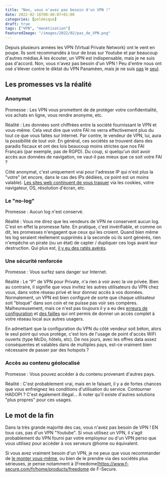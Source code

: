 ```yaml
---
title: "Non, vous n'avez pas besoin d'un VPN !"
date: 2022-02-16T00:48:07+01:00
categories: [polémique]
draft: true
tags: ["VPN", "monétisation"]
FeaturedImage: "/images/2022/02/pas_de_VPN.png"
---
```


Depuis plusieurs années les VPN (Virtual Private Network) ont le vent en poupe. Ils sont recommandés à tour de bras sur Youtube et par beaucoup d'autres médias.À les écouter, un VPN est indispensable, mais je ne suis pas d'accord. Non, vous n'avez pas besoin d'un VPN ! Peu d'entre nous ont osé s'élever contre le diktat du VPN Panaméen, mais je ne suis [pas](https://www.canardpc.com/hardware/la-page-de-la-rage/vous-navez-pas-besoin-dun-vpn) le [seul](https://www.youtube.com/watch?v=ckZGQ5cLIfs).

## Les promesses vs la réalité

### Anonymat
  
Promesse : Les VPN vous promettent de de protéger votre confidentialité, vos achats en ligne, vous rendre anonyme, etc.

Réalité : Les données sont chiffrées entre la société fournissant le VPN et vous-même. Cela veut dire que votre FAI ne verra effectivement plus du tout ce que vous faites sur Internet. Par contre, le vendeur de VPN, lui, aura la possibilité de tout voir. En général, ces sociétés se trouvent dans des paradis fiscaux et ont des lois beaucoup moins strictes que nos FAI Français (par exemple, pas de RGPD). Du coup, si quelqu'un doit avoir accès aux données de navigation, ne vaut-il pas mieux que ce soit votre FAI ?

Côté anonymat, c'est uniquement vrai pour l'adresse IP qui n'est plus la "votre" (et encore, dans le cas des IPs dédiées, ce point est un moins valable). [Les sites web continuent de vous traquer](https://www.cnil.fr/fr/nouvelles-methodes-de-tracage-en-ligne-quelles-solutions-pour-se-proteger) via les cookies, votre navigateur, OS, résolution d'écran, etc.

### Le "no-log"

Promesse : Aucun log n'est conservé.

Réalité : Vous me direz que les vendeurs de VPN ne conservent aucun log. C'est en effet la promesse faite. En pratique, c'est invérifiable, et comme on dit, les promesses n'engagent que ceux qui les croient. Quand bien même les log seraient réellement supprimés à la seconde où ils sont générés, rien n'empêche un pirate (ou un état) de capter / dupliquer ces logs avant leur destruction. Qui plus est, [il y eu des ratés avérés](https://vpnleaks.com/).

### Une sécurité renforcée

Promesse : Vous surfez sans danger sur Internet.

Réalité : Le "P" de VPN pour Private, n'a rien à voir avec la vie privée. Bien au contraire, il signifie que vous invitez les autres utilisateurs du VPN chez vous, dans votre réseau privé et leur donnez accès à vos données. Normalement, un VPN est bien configuré de sorte que chaque utilisateur soit "bloqué" dans son coin et ne puisse pas voir ses compères. Malheureusement, mais ce n'est pas toujours il y a eu des [erreurs de configuration](https://www.cloudbric.com/blog/2020/09/virtual-private-network-data-leakage/) et [des failles](https://www.theregister.com/2020/07/17/ufo_vpn_database/) qui ont permis de donner un accès complet à votre réseau local aux autres usagers.

En admettant que la configuration du VPN du côté vendeur soit béton, alors le seul point qui vous protège, c'est lors de l'usage de point d'accès WiFi ouverts (type McDo, hôtels, etc). De nos jours, avec les offres data assez conséquentes et valables dans de multiples pays, est-ce vraiment bien nécessaire de passer par des hotspots ?

### Accès au contenu géolocalisé

Promesse : Vous pouvez accéder à du contenu provenant d'autres pays.

Réalité : C'est probablement vrai, mais en le faisant, il y a de fortes chances que vous enfreignez les conditions d'utilisation du service. Contourner HADOPI ? C'est également illégal... À noter qu'il existe d'autres solutions "plus propres" pour ces usages.

## Le mot de la fin

Dans la très grande majorité des cas, vous n'avez pas besoin de VPN ! EN tous cas, pas d'un VPN "Youtube". Si vous utilisez un VPN, il s'agit probablement du VPN fourni par votre employeur ou d'un VPN perso que vous utilisez pour accéder à vos serveurs @home ou équivalent.

Si vous avez vraiment besoin d'un VPN, je ne peux que vous recommander de [le monter vous-même](https://www.awoui.com/post/cr%C3%A9er-votre-propre-vpn-avec-wireguard-sur-docker), ou bien de le prendre via des sociétés plus sérieuses, je pense notamment à [Freedome]https://www.f-secure.com/fr/home/products/freedome de F-Secure.